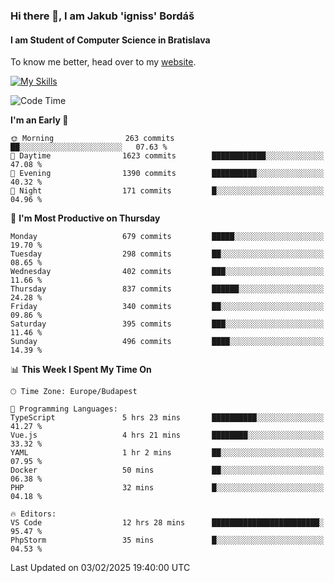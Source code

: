 ### Hi there 👋, I am Jakub 'igniss' Bordáš

#### I am Student of Computer Science in Bratislava
To know me better, head over to my [website](https://bordas.sk).

[![My Skills](https://skillicons.dev/icons?i=js,typescript,html,css,figma,svelte,vue,next,postgresql,nest,express,nodejs)](https://bordas.sk)


<!--START_SECTION:waka-->
![Code Time](http://img.shields.io/badge/Code%20Time-1%2C673%20hrs%2027%20mins-blue)

**I'm an Early 🐤** 

```text
🌞 Morning                263 commits         ██░░░░░░░░░░░░░░░░░░░░░░░   07.63 % 
🌆 Daytime                1623 commits        ████████████░░░░░░░░░░░░░   47.08 % 
🌃 Evening                1390 commits        ██████████░░░░░░░░░░░░░░░   40.32 % 
🌙 Night                  171 commits         █░░░░░░░░░░░░░░░░░░░░░░░░   04.96 % 
```
📅 **I'm Most Productive on Thursday** 

```text
Monday                   679 commits         █████░░░░░░░░░░░░░░░░░░░░   19.70 % 
Tuesday                  298 commits         ██░░░░░░░░░░░░░░░░░░░░░░░   08.65 % 
Wednesday                402 commits         ███░░░░░░░░░░░░░░░░░░░░░░   11.66 % 
Thursday                 837 commits         ██████░░░░░░░░░░░░░░░░░░░   24.28 % 
Friday                   340 commits         ██░░░░░░░░░░░░░░░░░░░░░░░   09.86 % 
Saturday                 395 commits         ███░░░░░░░░░░░░░░░░░░░░░░   11.46 % 
Sunday                   496 commits         ████░░░░░░░░░░░░░░░░░░░░░   14.39 % 
```


📊 **This Week I Spent My Time On** 

```text
🕑︎ Time Zone: Europe/Budapest

💬 Programming Languages: 
TypeScript               5 hrs 23 mins       ██████████░░░░░░░░░░░░░░░   41.27 % 
Vue.js                   4 hrs 21 mins       ████████░░░░░░░░░░░░░░░░░   33.32 % 
YAML                     1 hr 2 mins         ██░░░░░░░░░░░░░░░░░░░░░░░   07.95 % 
Docker                   50 mins             ██░░░░░░░░░░░░░░░░░░░░░░░   06.38 % 
PHP                      32 mins             █░░░░░░░░░░░░░░░░░░░░░░░░   04.18 % 

🔥 Editors: 
VS Code                  12 hrs 28 mins      ████████████████████████░   95.47 % 
PhpStorm                 35 mins             █░░░░░░░░░░░░░░░░░░░░░░░░   04.53 % 
```


 Last Updated on 03/02/2025 19:40:00 UTC
<!--END_SECTION:waka-->
